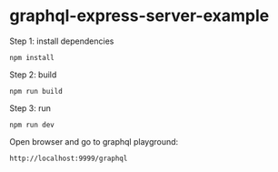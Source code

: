 # graphql-express-server-example

Step 1:  install dependencies
```
npm install
```

Step 2: build
```
npm run build
```

Step 3: run
```
npm run dev
```

Open browser and go to graphql playground:
```
http://localhost:9999/graphql
```
